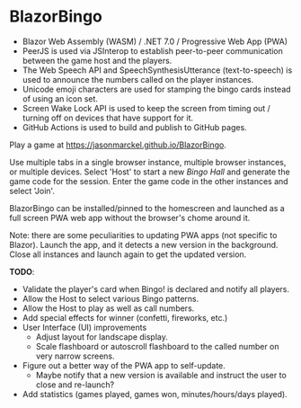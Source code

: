 # BlazorBingo

* Blazor Web Assembly (WASM) / .NET 7.0 / Progressive Web App (PWA)
* PeerJS is used via JSInterop to establish peer-to-peer communication between the game host and the players.
* The Web Speech API and SpeechSynthesisUtterance (text-to-speech) is used to announce the numbers called on the player instances.
* Unicode emoji characters are used for stamping the bingo cards instead of using an icon set.
* Screen Wake Lock API is used to keep the screen from timing out / turning off on devices that have support for it.
* GitHub Actions is used to build and publish to GitHub pages.

Play a game at https://jasonmarckel.github.io/BlazorBingo.

Use multiple tabs in a single browser instance, multiple browser instances, or multiple devices.  Select 'Host' to start a new *Bingo Hall* and generate the game code for the session.  Enter the game code in the other instances and select 'Join'.

BlazorBingo can be installed/pinned to the homescreen and launched as a full screen PWA web app without the browser's chome around it.

Note: there are some peculiarities to updating PWA apps (not specific to Blazor).  Launch the app, and it detects a new version in the background.  Close all instances and launch again to get the updated version.

**TODO**:
* Validate the player's card when Bingo! is declared and notify all players.
* Allow the Host to select various Bingo patterns.
* Allow the Host to play as well as call numbers.
* Add special effects for winner (confetti, fireworks, etc.)
* User Interface (UI) improvements
  * Adjust layout for landscape display.
  * Scale flashboard or autoscroll flashboard to the called number on very narrow screens.
* Figure out a better way of the PWA app to self-update.
  * Maybe notify that a new version is available and instruct the user to close and re-launch?
* Add statistics (games played, games won, minutes/hours/days played).
